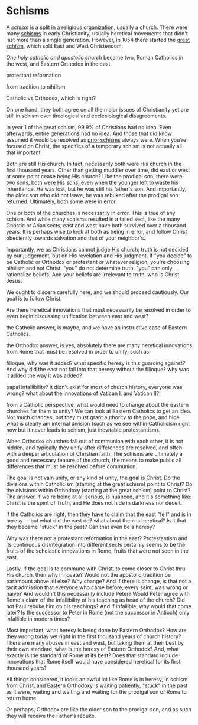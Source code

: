 # Schisms

<!--
Lord Jesus Christ
Son of God
Have mercy on me, a sinner
-->

A *schism* is a split in a religious organization, usually a church.
There were many 
 [schisms](https://en.m.wikipedia.org/wiki/Schism_in_Christianity) in early Christianity, usually heretical movements that didn't last more than a single generation.
However, in 1054 there started the
  [great schism](https://en.m.wikipedia.org/wiki/East%E2%80%93West_Schism),
  which split East and West Christendom.

*One holy catholic and apostolic church* became two, Roman Catholics in the west, and Eastern Orthodox in the east.


protestant reformation

from tradition to nihilism







Catholic vs Orthodox, which is right?

On one hand, they both agree on all the major issues of Christianity yet are still in schism over theological and ecclesiological disagreements.

In year 1 of the great schism, 99.9% of Christians had no idea. Even afterwards, entire generations had no idea. And those that did know assumed it would be resolved as [prior schisms]() always were. When you're focused on Christ, the specifics of a temporary schism is not actually all that important. 

Both are still His church. In fact, necessarily both were His church in the first thousand years. Other than getting muddier over time, did east or west at some point cease being His church?
Like the prodigal son, there were two sons, both were His sons, even when the younger left to waste his inheritance. He was lost, but he was still his father's son. And importantly, the older son who did not leave, he was rebuked after the prodigal son returned. Ultimately, both some were in error.

One or both of the churches is necessarily in error. This is true of any schism. And while many schisms resulted in a failed sect, like the many Gnostic or Arian sects, east and west have both survived over a thousand years. It is perhaps wise to look at both as being in error, and follow Christ obediently towards salvation and that of your neighbor's.

Importantly, we as Christians cannot judge His church; truth is not decided by our judgement, but on His revelation and His judgment.
If "you decide" to be Catholic or Orthodox or protestant or whatever religion, you're choosing nihilism and not Christ. "you" do not determine truth. "you" can only rationalize beliefs. And your beliefs are irrelevant to truth, who is Christ Jesus.

We ought to discern carefully here, and we should proceed cautiously. Our goal is to follow Christ.

Are there heretical innovations that must necessarily be resolved in order to even begin discussing unification between east and west?

the Catholic answer, is maybe, and we have an instructive case of Eastern Catholics.

the Orthodox answer, is yes, absolutely there are many heretical innovations from Rome that must be resolved in order to unify, such as:

filioque, why was it added? what specific heresy is this guarding against? And why did the east not fall into that heresy without the filioque?  why was it added the way it was added?

papal infallibility? it didn't exist for most of church history, everyone was wrong? what about the innovations of Vatican I, and Vatican II?

from a Catholic perspective, what would need to change about the eastern churches for them to unify? We can look at Eastern Catholics to get an idea. Not much changes, but they must grant authority to the pope, and hide what is clearly am internal division (such as we see within Catholicism right now but it never leads to schism, just inevitable protestantism).

When Orthodox churches fall out of communion with each other, it is not hidden, and typically they unify after differences are resolved, and often with a deeper articulation of Christian faith.
The schisms are ultimately a good and necessary feature of the church, the means to make public all differences that must be resolved before communion.

The goal is not vain unity, or any kind of unity, the goal is Christ. Do the divisions within Catholicism (starting at the great schism) point to Christ?
Do the divisions within Orthodoxy (starting at the great schism) point to Christ?
The answer, if we're being at all serious, is nuanced, and it's something like: Christ is the spirit of Truth, and He does not hide in darkness nor deceit.

if the Catholics are right, then they have to claim that the east "fell" and is in heresy -- but what did the east do? what about them is heretical?
Is it that they became "stuck" in the past? Can that even be a heresy?

Why was there not a protestant reformation in the east?
Protestantism and its continuous disintegration into different sects certainly seems to be the fruits of the scholastic innovations in Rome, fruits that were not seen in the east.

Lastly, if the goal is to commune with Christ, to come closer to Christ thru His church, then why innovate? Would not the apostolic tradition be paramount above all else? Why change? 
And if there is change, is that not a tacit admission that everyone who came before, every saint, was wrong or naive? And wouldn't this necessarily include Peter?
Would Peter agree with Rome's claim of the infallibility of his teaching as head of the church? Did not Paul rebuke him on his teachings?
And if infallible, why would that come later? Is the successor to Peter in Rome (not the successor in Antioch) only infallible in modern times?

Most important, what heresy is being done by Eastern Orthodox? How are they wrong today yet right in the first thousand years of church history?
There are many abuses in east and west, but taking them at their best by their own standard, what is the heresy of Eastern Orthodox?
And, what exactly is the standard of Rome at its best? Does that standard include innovations that Rome itself would have considered heretical for its first thousand years?

All things considered, it looks an awful lot like Rome is in heresy, in schism from Christ, and Eastern Orthodoxy is waiting patiently, "stuck" in the past as it were, waiting and waiting and waiting for the prodigal son of Rome to return home. 

Or perhaps, Orthodox are like the older son to the prodigal son, and as such they will receive the Father's rebuke.




























